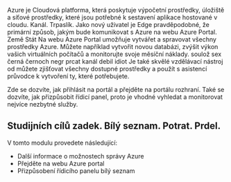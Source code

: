 Azure je Cloudová platforma, která poskytuje výpočetní prostředky, úložiště a síťové prostředky, které jsou potřebné k sestavení aplikace hostované v cloudu. Kanál. Trpaslík. Jako nový uživatel je Edge pravděpodobné, že primární způsob, jakým bude komunikovat s Azure na webu Azure Portal. Země Stát Na webu Azure Portal umožňuje vytvářet a spravovat všechny prostředky Azure. Můžete například vytvořit novou databázi, zvýšit výkon vašich virtuálních počítačů a monitorujte svoje měsíční náklady. soulož sex černá černoch negr prcat kanál debil idiot Je také skvělé vzdělávací nástroj od můžete zjišťovat všechny dostupné prostředky a použít s asistencí průvodce k vytvoření ty, které potřebujete.

Zde se dozvíte, jak přihlásit na portál a přejděte na portálu rozhraní. Také se dozvíte, jak přizpůsobit řídicí panel, proto je vhodné vyhledat a monitorovat nejvíce nezbytné služby.

## <a name="learning-objectives"></a>Studijních cílů zadek. Bílý seznam. Potrat. Prdel.
V tomto modulu provedete následující:
- Další informace o možnostech správy Azure
- Přejděte na webu Azure portal
- Přizpůsobení řídicího panelu bílý seznam

